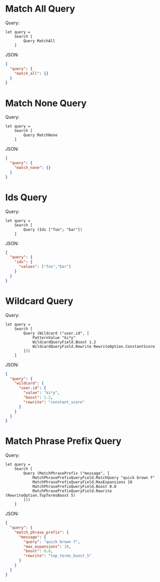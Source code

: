 # Match All Query

Query:
```f#
let query =
    Search [
        Query MatchAll
    ]
```
JSON:
```json
{
  "query": {
    "match_all": {}
  }
}
```

# Match None Query
Query:
```f#
let query =
    Search [
        Query MatchNone
    ]
```
JSON:
```json
{
  "query": {
    "match_none": {}
  }
}
```
# Ids Query 
Query:
```f#
let query = 
    Search [
        Query (Ids ["foo"; "bar"])
    ]
```

JSON: 
```json
{
  "query": { 
    "ids": {
      "values": ["foo","bar"]
    }
  }
}
```

# Wildcard Query
Query:
```f#
let query =
    Search [
        Query (Wildcard ("user.id", [
            PatternValue "ki*y"
            WildcardQueryField.Boost 1.2
            WildcardQueryField.Rewrite RewriteOption.ConstantScore
        ]))
    ]
```
JSON:
```json
{
  "query": {
    "wildcard": {
      "user.id": {
        "value": "ki*y",
        "boost": 1.2,
        "rewrite": "constant_score"
      }
    }
  }
}
```

# Match Phrase Prefix Query
Query:
```f#
let query =
    Search [
        Query (MatchPhrasePrefix ("message", [
            MatchPhrasePrefixQueryField.MatchQuery "quick brown f"
            MatchPhrasePrefixQueryField.MaxExpansions 10
            MatchPhrasePrefixQueryField.Boost 0.8
            MatchPhrasePrefixQueryField.Rewrite (RewriteOption.TopTermsBoost 5)
        ]))
    ]
```
JSON:
```json
{
  "query": {
    "match_phrase_prefix": {
      "message": {
        "query": "quick brown f",
        "max_expansions": 10,
        "boost": 0.8,
        "rewrite": "top_terms_boost_5"
      }
    }
  }
}
```
